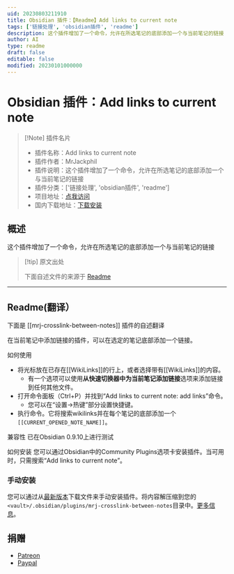 ```yaml
---
uid: 20230803211910
title: Obsidian 插件：【Readme】Add links to current note
tags: ['链接处理', 'obsidian插件', 'readme']
description: 这个插件增加了一个命令，允许在所选笔记的底部添加一个与当前笔记的链接
author: AI
type: readme
draft: false
editable: false
modified: 20230101000000
---
```


# Obsidian 插件：Add links to current note

> [!Note] 插件名片
> - 插件名称：Add links to current note
> - 插件作者：MrJackphil
> - 插件说明：这个插件增加了一个命令，允许在所选笔记的底部添加一个与当前笔记的链接
> - 插件分类：['链接处理', 'obsidian插件', 'readme']
> - 项目地址：[点我访问](https://github.com/mrjackphil/obsidian-crosslink-between-notes)
> - 国内下载地址：[下载安装](https://pkmer.cn/products/plugin/pluginMarket/?mrj-crosslink-between-notes)

## 概述

这个插件增加了一个命令，允许在所选笔记的底部添加一个与当前笔记的链接



> [!tip] 原文出处
> 
>下面自述文件的来源于 [Readme](https://ghproxy.net/https://raw.githubusercontent.com/mrjackphil/obsidian-crosslink-between-notes/master/README.md)
> 

---

## Readme(翻译）

下面是 [[mrj-crosslink-between-notes]] 插件的自述翻译



在当前笔记中添加链接的插件，可以在选定的笔记底部添加一个链接。

如何使用
- 将光标放在已存在[[WikiLinks]]的行上，或者选择带有[[WikiLinks]]的内容。
    - 有一个选项可以使用**从快速切换器中为当前笔记添加链接**选项来添加链接到任何其他文件。
- 打开命令面板（Ctrl+P）并找到“Add links to current note: add links”命令。
    - 您可以在“设置->热键”部分设置快捷键。
- 执行命令。它将搜索wikilinks并在每个笔记的底部添加一个`[[CURRENT_OPENED_NOTE_NAME]]`。

兼容性
已在Obsidian 0.9.10上进行测试

如何安装
您可以通过Obsidian中的Community Plugins选项卡安装插件。当可用时，只需搜索“Add links to current note”。

### 手动安装
您可以通过从[最新版本](https://github.com/mrjackphil/obsidian-crosslink-between-notes/releases/latest)下载文件来手动安装插件。将内容解压缩到您的`<vault>/.obsidian/plugins/mrj-crosslink-between-notes`目录中。[更多信息](https://forum.obsidian.md/t/plugins-mini-faq/7737)。

## 捐赠
- [Patreon](https://patreon.com/mrjackphil)
- [Paypal](https://www.paypal.com/paypalme/mrjackphil)



